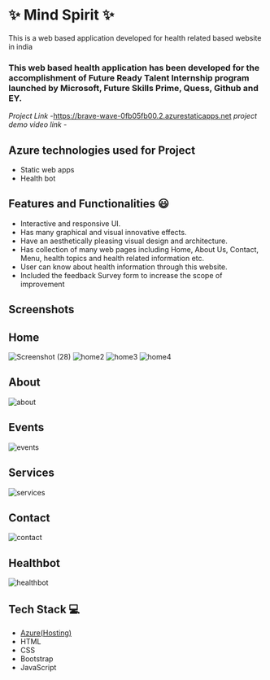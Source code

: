 # ✨  Mind Spirit ✨

This is a web based application developed for health related based website in india

### This web based health application has been developed for the accomplishment of Future Ready Talent Internship program launched by Microsoft, Future Skills Prime, Quess, Github and EY.


*Project Link* -https://brave-wave-0fb05fb00.2.azurestaticapps.net
*project demo video link* - 

## Azure technologies used for Project

- Static web apps
- Health bot

## Features and Functionalities 😃

- Interactive and responsive UI.
- Has many graphical and visual innovative effects.
- Have an aesthetically pleasing visual design and architecture.
- Has collection of many web pages including Home, About Us, Contact, Menu, health topics and health related information etc.
- User can know about health information through this website.
- Included the feedback Survey form to increase the scope of improvement 

## Screenshots

## Home
![Screenshot (28)](https://user-images.githubusercontent.com/99319299/215711709-7015ff2c-dd77-4a38-980a-f7a52a9c5f6d.png)
![home2](https://user-images.githubusercontent.com/99319299/215669663-820dde40-e93e-4ca9-b95a-bcf50b4778fc.png)
![home3](https://user-images.githubusercontent.com/99319299/215669677-75d8327b-07bf-4b2a-8f48-e6fb77de105c.png)
![home4](https://user-images.githubusercontent.com/99319299/215669687-38ab3046-e67d-4bfc-8561-968e03a44c3c.png)


## About
![about](https://user-images.githubusercontent.com/99319299/215670377-e4789ecf-ed6a-485e-8bb5-3d8c1821843d.png)


## Events
![events](https://user-images.githubusercontent.com/99319299/215670691-0d99efc4-f34c-4af6-b757-3e266225093c.png)


## Services
![services](https://user-images.githubusercontent.com/99319299/215699648-b2859b8c-7a10-4fdf-ab44-943a859709a0.png)


## Contact 
![contact](https://user-images.githubusercontent.com/99319299/215700722-507eb8ba-cd62-46c3-86cb-7230714a6fea.png)


## Healthbot
![healthbot](https://user-images.githubusercontent.com/99319299/215700813-7a2a5b87-d03d-4e84-84f5-38f6c1680be4.png)




   
   
   


















## Tech Stack 💻

- [Azure(Hosting)](https://azure.microsoft.com/en-in/features/azure-portal/)
- HTML
- CSS
- Bootstrap
- JavaScript
